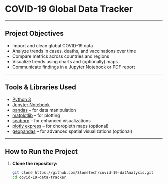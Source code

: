 # COVID-19 Global Data Tracker

---

## Project Objectives

- Import and clean global COVID-19 data
- Analyze trends in cases, deaths, and vaccinations over time
- Compare metrics across countries and regions
- Visualize trends using charts and (optionally) maps
- Communicate findings in a Jupyter Notebook or PDF report

---

## Tools & Libraries Used

- [Python 3](https://www.python.org/)
- [Jupyter Notebook](https://jupyter.org/)
- [pandas](https://pandas.pydata.org/) – for data manipulation
- [matplotlib](https://matplotlib.org/) – for plotting
- [seaborn](https://seaborn.pydata.org/) – for enhanced visualizations
- [plotly express](https://plotly.com/python/plotly-express/) – for choropleth maps (optional)
- [geopandas](https://geopandas.org/) – for advanced spatial visualizations (optional)

---

## How to Run the Project

1. **Clone the repository:**

   ```bash
   git clone https://github.com/Slonetech/covid-19-datAnalysis.git
   cd covid-19-data-tracker
